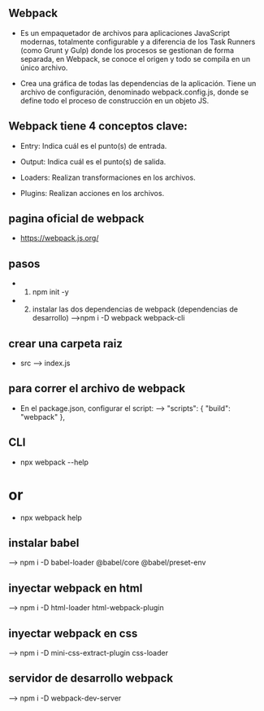 ## Webpack

* Es un empaquetador de archivos para aplicaciones JavaScript modernas, totalmente configurable y a diferencia de los Task Runners (como Grunt y Gulp) donde los procesos se gestionan de forma separada, en Webpack, se conoce el origen y todo se compila en un único archivo.

* Crea una gráfica de todas las dependencias de la aplicación. Tiene un archivo de configuración, denominado webpack.config.js, donde se define todo el proceso de construcción en un objeto JS.

## Webpack tiene 4 conceptos clave:

* Entry: Indica cuál es el punto(s) de entrada.
  
* Output: Indica cuál es el punto(s) de salida.
  
* Loaders: Realizan transformaciones en los archivos.
  
* Plugins: Realizan acciones en los archivos.

## pagina oficial de webpack

* https://webpack.js.org/

## pasos

* 1. npm init -y
* 2. instalar las dos dependencias de webpack (dependencias de desarrollo)
  -->npm i -D webpack webpack-cli

## crear una carpeta raiz

* src --> index.js


## para correr el archivo de webpack
 * En el package.json, configurar el script:
  --> "scripts": {
        "build": "webpack"
    },

## CLI
* npx webpack --help

# or

* npx webpack help

## instalar babel

--> npm i -D babel-loader @babel/core @babel/preset-env

## inyectar webpack en html

--> npm i -D html-loader html-webpack-plugin

## inyectar webpack en css

--> npm i -D mini-css-extract-plugin css-loader

## servidor de desarrollo webpack
--> npm i -D webpack-dev-server